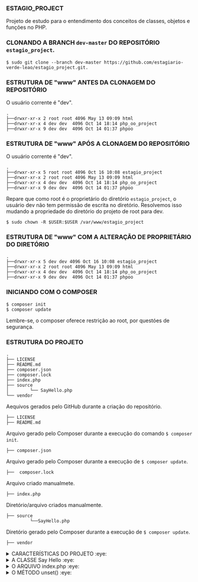 ### ESTAGIO_PROJECT
Projeto de estudo para o entendimento dos conceitos de classes, objetos e funções no PHP.

### CLONANDO A BRANCH `dev-master` DO REPOSITÓRIO `estagio_project`.
    $ sudo git clone --branch dev-master https://github.com/estagiario-verde-leao/estagio_project.git.

### ESTRUTURA DE "www" ANTES DA CLONAGEM DO REPOSITÓRIO
O usuário corrente é "dev". 

    .
    ├──drwxr-xr-x 2 root root 4096 May 13 09:09 html
    ├──drwxr-xr-x 4 dev dev  4096 Oct 14 18:14 php_oo_project
    ├──drwxr-xr-x 9 dev dev  4096 Oct 14 01:37 phpoo

### ESTRUTURA DE "www" APÓS A CLONAGEM DO REPOSITÓRIO
O usuário corrente é "dev". 

    .
    ├──drwxr-xr-x 5 root root 4096 Oct 16 10:08 estagio_project
    ├──drwxr-xr-x 2 root root 4096 May 13 09:09 html
    ├──drwxr-xr-x 4 dev dev  4096 Oct 14 18:14 php_oo_project
    ├──drwxr-xr-x 9 dev dev  4096 Oct 14 01:37 phpoo

Repare que como root é o proprietário do diretório `estagio_project`, o usuário dev não tem permissão de escrita no diretório. Resolvemos isso mudando a propriedade do diretório do projeto de root para dev. 
   
    $ sudo chown -R $USER:$USER /var/www/estagio_project

### ESTRUTURA DE "www" COM A ALTERAÇÃO DE PROPRIETÁRIO DO DIRETÓRIO
    .
    ├──drwxr-xr-x 5 dev dev 4096 Oct 16 10:08 estagio_project
    ├──drwxr-xr-x 2 root root 4096 May 13 09:09 html
    ├──drwxr-xr-x 4 dev dev  4096 Oct 14 18:14 php_oo_project
    ├──drwxr-xr-x 9 dev dev  4096 Oct 14 01:37 phpoo

### INICIANDO COM O COMPOSER   
  
    $ composer init
    $ composer update
Lembre-se, o composer oferece restrição ao root, por questóes de segurança.

### ESTRUTURA DO PROJETO
    .
    ├── LICENSE 
    ├── README.md 
    ├── composer.json
    ├── composer.lock
    ├── index.php
    ├── source
    │        └── SayHello.php
    └── vendor

Aequivos gerados pelo GitHub durante a criação do repositório.

    ├── LICENSE 
    ├── README.md

Arquivo gerado pelo Composer durante a execução do comando `$ composer init`.
    
    ├── composer.json

Arquivo gerado pelo Composer durante a execução de `$ composer update`.

    ├──  composer.lock 

Arquivo criado manualmete.
    
    ├── index.php

Diretório/arquivo criados manualmente.
    
    ├── source
             └──SayHello.php

Diretório gerado pelo Composer durante a execução de `$ composer update`.
 
    ├── vendor     
<details>
<summary>CARACTERÍSTICAS DO PROJETO :eye: </summary>
Projeto de estudo de Programação Orientada a Objetos - POO com Apache2, PHP 8.3, MySql, Composer, rodando em Ubuntu 24.04 em servidor local. O projeto usa o conceito de VirtualHost do Apache. 
</details>

<details>
<summary>A CLASSE Say Hello :eye: </summary> 
A class SayHello() possui um método, que quando chamado, imprime no console de depuração uma expressão de saudação.

    <?php

    namespace Source;

    class SayHello {
        protected $property;

        public function __construct($property) {
           $this->property = $property;
        }

        public function sayHello(): void {
            echo "1 - CHAMADA DO  MÉTODO sayHello()" . PHP_EOL;
            echo "Olá, " . $this->property . "!" . PHP_EOL;
        }

        public function __destruct() {
            echo "2 - CHAMADA DO  MÉTODO __destruct()" . PHP_EOL;            
        }
    }

`protected $property;`: Isso define uma propriedade chamada $property que tem visibilidade "protected". Isso significa que a propriedade pode ser acessada dentro da própria classe e por classes derivadas (subclasses), mas não diretamente de fora dessas classes.

`public function __construct($property)`: Este é o método construtor da classe. Ele é chamado automaticamente quando um novo objeto da classe é criado. Aqui, ele aceita um argumento $property.

`$this->property = $property;`: Dentro do construtor, o valor passado como argumento $property é atribuído à propriedade da instância $this->property. Isso inicializa a propriedade da classe com o valor fornecido ao criar um objeto.

Basicamente, essa estrutura permite que você crie um novo objeto da classe com um valor inicial para a propriedade, que depois pode ser usada dentro da classe. 

Nesse exemplo:

**Propriedade**: Temos uma propriedade $property que é protegida.

**Construtor**: O construtor aceita um valor $property e inicializa a propriedade da instância com esse valor.

**Método sayHello**: Quando chamado, ele imprime uma saudação personalizada usando a propriedade $property.

Quando o objeto `$obj_saudacao` é criado, diz-se que a classe `SayHello()` foi instanciada. Diz-se também que `$obj_saudacao` é um "novo" objeto SayHello().
Agora passamos a expressão "estagiario" como argumento em Sayhello ().

Quando o método sayHello é chamado é impresso (echo) no console de depuração, a expressão "estagiario", que concatenada com "Olá", produz a expressão de saudação "Olá estagiario".
</details>
<details>
<summary>O ARQUIVO index.php :eye: </summary> 

    <?php

    use Source\AreaTriangulo;
    use Source\Presentation;
    use Source\SayHello;

    require './vendor/autoload.php';

    $obj_saudacao = new SayHello("estagiario");
    $obj_saudacao->sayHello() . PHP_EOL;
    unset($obj_saudacao);
       if (!isset($obj_saudacao)) {
          echo "A variável \$obj_saudacao, instância da classe SayHello(), " . PHP_EOL . "que recebeu \"estagiario\" como parâmetro, não está mais em uso e foi destruída liberando recurso.";
        }

    $area = new AreaTriangulo();
    $area->exibirArea();
    unset($area);
       if (!isset($area)) {
         echo "A variável \$area, instância da classe AreaTriangulo(), " . PHP_EOL .
         "não está mais em uso e foi destruída liberando recurso." . PHP_EOL;
        }

    $apresentacao = new Presentation();
    $apresentacao->saudar();

Observe a classe `SayHello()` sendo instanciada `$obj_saudacao = new SayHello("estagiario");`.

Observe também a chamada do método `sayHello ()` e do método destrutor da classe `unset()`.
</details>

<details>
<summary>O MÉTODO unset() :eye: </summary> 
O método unset() é uma função do PHP usada para destruir variáveis especificadas. 

Quando você chama unset() em uma variável, o PHP remove essa variável do escopo atual, liberando qualquer memória associada a ela, porém se declararmos o método destrutor na classe, quando a classe for instanciada, o método construtor será chamado automaticamente ao fnal da execução.

Excluir da função SayHello() o método `__destruct()`, fazer a chamada do método `unset()` em `index.php` e ver o que acontece é um bom exercício.
</details>